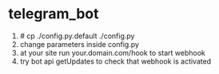 # telegram_bot

1. \# cp ./config.py.default ./config.py
2. change parameters inside config.py
3. at your site run your.domain.com/hook to start webhook
4. try bot api getUpdates to check that webhook is activated

   
